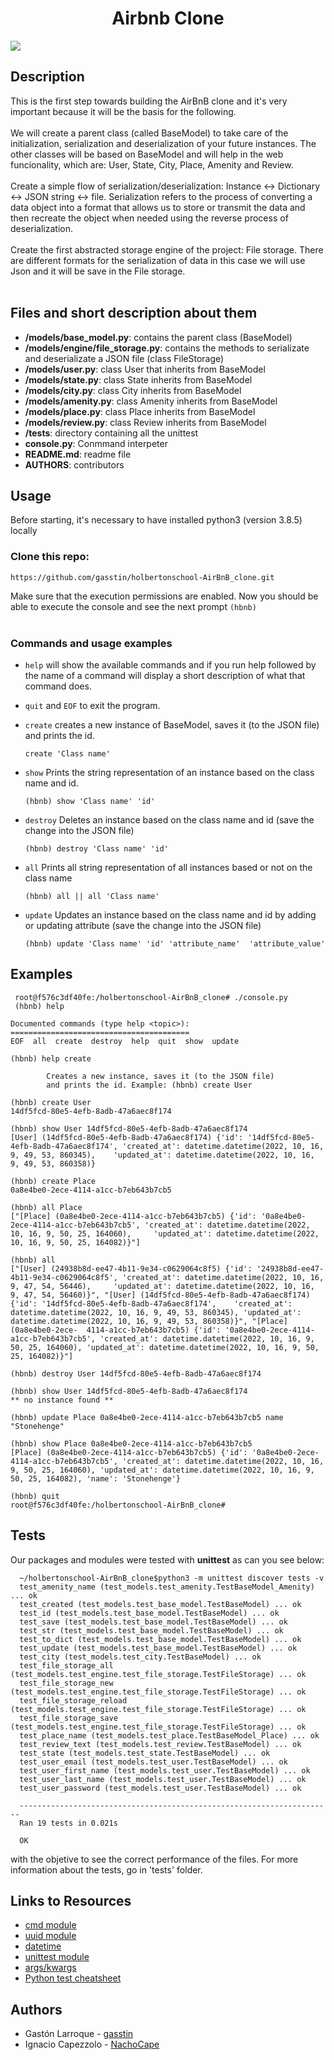 <h1 align="center">Airbnb Clone</h1>
<img src="https://user-images.githubusercontent.com/105363918/196176491-6fd1077d-6d2a-446c-9a6b-04cbae6f448f.png">
<h2>Description</h2>

This is the first step towards building the AirBnB clone and it's very important because it will be the basis for the following.<br>
<br>
We will create a parent class (called BaseModel) to take care of the initialization, serialization and deserialization of your future instances. The other classes will be based on BaseModel and will help in the web funcionality, which are: User, State, City, Place, Amenity and Review.<br>
<br>
Create a simple flow of serialization/deserialization: Instance <-> Dictionary <-> JSON string <-> file. Serialization refers to the process of converting a data object into a format that allows us to store or transmit the data and then recreate the object when needed using the reverse process of deserialization.<br>
<br>
Create the first abstracted storage engine of the project: File storage. There are different formats for the serialization of data in this case we will use Json and it will be save in the File storage.<br>
<br>


<h2>Files and short description about them</h2>

- <b>/models/base_model.py</b>:  contains the parent class (BaseModel)
- <b>/models/engine/file_storage.py</b>:  contains the methods to serializate and deserializate a JSON file (class FileStorage)
- <b>/models/user.py</b>:	class User that inherits from BaseModel
- <b>/models/state.py</b>:  class State inherits from BaseModel
- <b>/models/city.py</b>:	class City inherits from BaseModel
- <b>/models/amenity.py</b>:  class Amenity inherits from BaseModel
- <b>/models/place.py</b>:  class Place inherits from BaseModel
- <b>/models/review.py</b>: 	class Review inherits from BaseModel
- <b>/tests</b>:  directory containing all the unittest
- <b>console.py</b>:	Conmmand interpeter
- <b>README.md</b>:	readme file
- <b>AUTHORS</b>: contributors


<h2>Usage</h2>
Before starting, it's necessary to have installed python3 (version 3.8.5) locally <br>
<h3>Clone this repo:</h3>

`https://github.com/gasstin/holbertonschool-AirBnB_clone.git`

Make sure that the execution permissions are enabled. Now you should be able to execute the console and see the next prompt `(hbnb)`<br>
<br>
<h3>Commands and usage examples</h3>

- `help` will show the available commands and if you run help followed by the name of a command will display a short description of what that command does.
- `quit` and `EOF` to exit the program.
- `create` creates a new instance of BaseModel, saves it (to the JSON file) and prints the id.

      create 'Class name'
      
- `show` Prints the string representation of an instance based on the class name and id.

      (hbnb) show 'Class name' 'id'      

- `destroy` Deletes an instance based on the class name and id (save the change into the JSON file)

      (hbnb) destroy 'Class name' 'id'

- `all` Prints all string representation of all instances based or not on the class name

      (hbnb) all || all 'Class name'

- `update` Updates an instance based on the class name and id by adding or updating attribute (save the change into the JSON file)

      (hbnb) update 'Class name' 'id' 'attribute_name'  'attribute_value'
      


<h2>Examples</h2>

      
     root@f576c3df40fe:/holbertonschool-AirBnB_clone# ./console.py
     (hbnb) help

    Documented commands (type help <topic>):
    ========================================
    EOF  all  create  destroy  help  quit  show  update

    (hbnb) help create

            Creates a new instance, saves it (to the JSON file)
            and prints the id. Example: (hbnb) create User

    (hbnb) create User
    14df5fcd-80e5-4efb-8adb-47a6aec8f174
    
    (hbnb) show User 14df5fcd-80e5-4efb-8adb-47a6aec8f174
    [User] (14df5fcd-80e5-4efb-8adb-47a6aec8f174) {'id': '14df5fcd-80e5-4efb-8adb-47a6aec8f174', 'created_at': datetime.datetime(2022, 10, 16, 9, 49, 53, 860345),    'updated_at': datetime.datetime(2022, 10, 16, 9, 49, 53, 860358)}
    
    (hbnb) create Place
    0a8e4be0-2ece-4114-a1cc-b7eb643b7cb5
    
    (hbnb) all Place
    ["[Place] (0a8e4be0-2ece-4114-a1cc-b7eb643b7cb5) {'id': '0a8e4be0-2ece-4114-a1cc-b7eb643b7cb5', 'created_at': datetime.datetime(2022, 10, 16, 9, 50, 25, 164060),     'updated_at': datetime.datetime(2022, 10, 16, 9, 50, 25, 164082)}"]
    
    (hbnb) all
    ["[User] (24938b8d-ee47-4b11-9e34-c0629064c8f5) {'id': '24938b8d-ee47-4b11-9e34-c0629064c8f5', 'created_at': datetime.datetime(2022, 10, 16, 9, 47, 54, 56446),     'updated_at': datetime.datetime(2022, 10, 16, 9, 47, 54, 56460)}", "[User] (14df5fcd-80e5-4efb-8adb-47a6aec8f174) {'id': '14df5fcd-80e5-4efb-8adb-47a6aec8f174',    'created_at': datetime.datetime(2022, 10, 16, 9, 49, 53, 860345), 'updated_at': datetime.datetime(2022, 10, 16, 9, 49, 53, 860358)}", "[Place] (0a8e4be0-2ece-  4114-a1cc-b7eb643b7cb5) {'id': '0a8e4be0-2ece-4114-a1cc-b7eb643b7cb5', 'created_at': datetime.datetime(2022, 10, 16, 9, 50, 25, 164060), 'updated_at': datetime.datetime(2022, 10, 16, 9, 50, 25, 164082)}"]
    
    (hbnb) destroy User 14df5fcd-80e5-4efb-8adb-47a6aec8f174
    
    (hbnb) show User 14df5fcd-80e5-4efb-8adb-47a6aec8f174
    ** no instance found **
    
    (hbnb) update Place 0a8e4be0-2ece-4114-a1cc-b7eb643b7cb5 name "Stonehenge"
    
    (hbnb) show Place 0a8e4be0-2ece-4114-a1cc-b7eb643b7cb5
    [Place] (0a8e4be0-2ece-4114-a1cc-b7eb643b7cb5) {'id': '0a8e4be0-2ece-4114-a1cc-b7eb643b7cb5', 'created_at': datetime.datetime(2022, 10, 16, 9, 50, 25, 164060), 'updated_at': datetime.datetime(2022, 10, 16, 9, 50, 25, 164082), 'name': 'Stonehenge'}
    
    (hbnb) quit
    root@f576c3df40fe:/holbertonschool-AirBnB_clone#

<h2>Tests</h2>
Our packages and modules were tested with <b>unittest</b> as can you see below:

      ~/holbertonschool-AirBnB_clone$python3 -m unittest discover tests -v
      test_amenity_name (test_models.test_amenity.TestBaseModel_Amenity) ... ok
      test_created (test_models.test_base_model.TestBaseModel) ... ok
      test_id (test_models.test_base_model.TestBaseModel) ... ok
      test_save (test_models.test_base_model.TestBaseModel) ... ok
      test_str (test_models.test_base_model.TestBaseModel) ... ok
      test_to_dict (test_models.test_base_model.TestBaseModel) ... ok
      test_update (test_models.test_base_model.TestBaseModel) ... ok
      test_city (test_models.test_city.TestBaseModel) ... ok
      test_file_storage_all (test_models.test_engine.test_file_storage.TestFileStorage) ... ok
      test_file_storage_new (test_models.test_engine.test_file_storage.TestFileStorage) ... ok
      test_file_storage_reload (test_models.test_engine.test_file_storage.TestFileStorage) ... ok
      test_file_storage_save (test_models.test_engine.test_file_storage.TestFileStorage) ... ok
      test_place_name (test_models.test_place.TestBaseModel_Place) ... ok
      test_review_text (test_models.test_review.TestBaseModel) ... ok
      test_state (test_models.test_state.TestBaseModel) ... ok
      test_user_email (test_models.test_user.TestBaseModel) ... ok
      test_user_first_name (test_models.test_user.TestBaseModel) ... ok
      test_user_last_name (test_models.test_user.TestBaseModel) ... ok
      test_user_password (test_models.test_user.TestBaseModel) ... ok

      ----------------------------------------------------------------------
      Ran 19 tests in 0.021s

      OK      
with the objetive to see the correct performance of the files. For more information about the tests, go in 'tests' folder.

<h2>Links to Resources</h2>

- [cmd module](https://docs.python.org/3.4/library/cmd.html)
- [uuid module](https://docs.python.org/3.4/library/uuid.html)
- [datetime](https://docs.python.org/3.4/library/datetime.html)
- [unittest module](https://docs.python.org/3.4/library/unittest.html#module-unittest)
- [args/kwargs](https://yasoob.me/2013/08/04/args-and-kwargs-in-python-explained/)
- [Python test cheatsheet](https://www.pythonsheets.com/notes/python-tests.html)

<h2>Authors</h2>

- Gastón Larroque     - [gasstin](https://github.com/gasstin)
- Ignacio Capezzolo   - [NachoCape](https://github.com/NachoCape)

